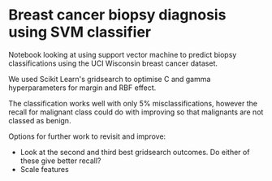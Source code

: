 # Breast cancer biopsy diagnosis using SVM classifier

Notebook looking at using support vector machine to predict biopsy classifications using the UCI Wisconsin breast cancer  dataset.

We used Scikit Learn's gridsearch to optimise C and gamma hyperparameters for margin and RBF effect.  

The classification works well with only 5% misclassifications, however the recall for malignant class could do with improving so that malignants are not classed as benign.  

Options for further work to revisit and improve:

- Look at the second and third best gridsearch outcomes. Do either of these give better recall? 
- Scale features
